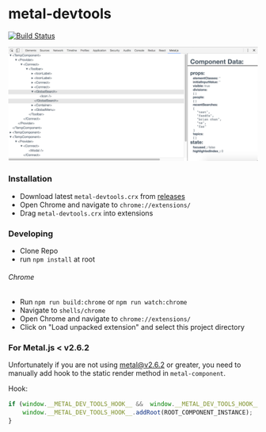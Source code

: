 # metal-devtools
[![Build Status](https://travis-ci.org/bryceosterhaus/metal-devtools.svg?branch=master)](https://travis-ci.org/bryceosterhaus/metal-devtools)

![Screenshot](screenshot.png)

### Installation
* Download latest `metal-devtools.crx` from [releases](/releases)
* Open Chrome and navigate to `chrome://extensions/`
* Drag `metal-devtools.crx` into extensions

### Developing
* Clone Repo
* run `npm install` at root

###### Chrome
* Run `npm run build:chrome` or `npm run watch:chrome`
* Navigate to `shells/chrome`
* Open Chrome and navigate to `chrome://extensions/`
* Click on "Load unpacked extension" and select this project directory

### For Metal.js < v2.6.2
Unfortunately if you are not using metal@v2.6.2 or greater, you need to manually add hook to the static render method in `metal-component`.

Hook:
```js
if (window.__METAL_DEV_TOOLS_HOOK__ && 	window.__METAL_DEV_TOOLS_HOOK__.addRoot) {
	window.__METAL_DEV_TOOLS_HOOK__.addRoot(ROOT_COMPONENT_INSTANCE);
}
```
